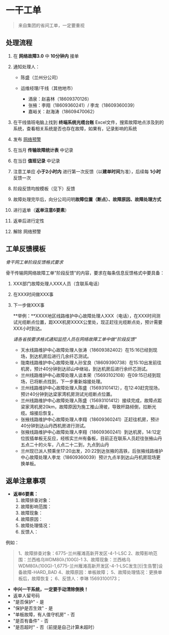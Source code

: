 # 一干工单

> 来自集团的省间工单，一定要重视

## 处理流程

1. 在 **网络故障3.0** 中 **10分钟内** 接单
2. 通知处理人：

   - 陈盛（兰州分公司）

   - 运维经理/干线（其他地市）
     - 酒泉：赵喜林（18609370126）
     - 张掖：李翔（18609360241）/ 李龙（18609360039）
     - 嘉峪关：赵海涛（18609470062）
3. 在干线值班电脑上找到 **终端系统光缆台账** Excel文件，搜索故障地点涉及到的系统，查看相关系统是否也存在故障，如果有，记录影响的系统
4. 发布 [网络预警](/backbone/alert-notification.md)
5. 在当月 **传输故障统计表** 中记录
6. 在当日 **值班记录** 中记录
7. 注意工单应 **小于2小时内** 进行第一次反馈（以**建单时间**为准），后续每 **1小时** 反馈一次
8. 阶段反馈均按模板（见下）反馈
9. 故障处理完毕后，向分公司问明**故障位置（断点）、故障原因、故障处理方式**
10. 进行返单（**返单注意6要素**）
11. 返单后进行定性
12. 解除 网络预警



## 工单反馈模板

*骨干网工单阶段反馈格式要求*

骨干传输网网络故障工单"阶段反馈"的内容，要求在每条信息反馈格式中要具备：

1. XXX部门故障处理人XXX人员（含联系电话）

2. 在XXX时间做XXX事

3. 下一步做XXX事

   **举例：**XXXX地区线路维护中心故障处理人XXX（电话），在XXX时间测试光缆断点位置，距XXX机房XXXX公里处，现正赶往光缆断点处，预计需要XXX小时到达。

   *请各省按要求格式通知监控人员在网络故障工单中做“阶段反馈"*

   - 天水线路维护中心故障处理人张涛（18609382402）在15:16已经到现场，到达机房后进行几余纤芯测试。
   - 陇南线路维护中心故障处理人孙宝良（18609390738）在15:10出发前往机房，预计40分钟到达祁山中继站，到达机房后进行余纤芯测试。
   - 兰州线路维护中心故障处理人谈本荣（15693102108）在09:15已经到现场，已将断点找到，下一步重新熔接处理。
   - 兰州线路维护中心故障处理人陈盛（15693101412），在12:40赶完现场，预计40分钟到达梁家湾机房测试光缆断点位置。
   - 兰州线路维护中心故障处理人陈盛（15693101412）接续完成，故障点距梁家湾机房20km，故障原因为施工推山滑坡，导致杆路倾倒，拉断光缆。熔接后恢复。
   - 张掖线路维护中心故障处理人李翔（18609360241）正赶往机房，预计40分钟到达山丹西机房进行测试。
   - 张掖线路维护中心故障处理人李翔（18609360241）到达机房，14:12定位拔插单板无反应，经核实兰州有备板，目前正在联系人员赶往张掖山丹
     五点二十的火车，八点二十二到，九点到山丹
   - 兰州现已派人预乘坐17:20出发，20:22到达张掖的高铁，后张掖线路维护中心故障处理人李龙（18609360039）预计九点半到达山丹机房现场更换单板。



## 返单注意事项

- **返单6要素：**
  1. 故障排查对象：
  2. 故障影响范围：
  3. 故障现象：
  4. 故障原因：
  5. 故障处理情况：
  6. 反馈人：

例如：

> 1、故障排查对象：6775-兰州雁滩高新开发区-4-1-LSC
> 2、故障影响范围：兰西格乌WDM80λ(100G)-1
> 3、故障现象：兰西格乌WDM80λ(100G)-1,6775-兰州雁滩高新开发区-4-1-LSC发生[衍生告警]设备故障-HARD_BAD
> 4、故障原因：单板故障；
> 5、故障处理情况：更换单板后，故障恢复；
> 6、反馈人：李琳 15693100173；

- **中兴一干系统，一定要手动清除倒换！**
- 返单人留号码
- "是否保护" - 是
- "保护是否生效" - 是
- "单板故障，有人值守机房" - 否
- "是否有备件" - 否
- "是否超时" - 否（前提是自己计算未超时）